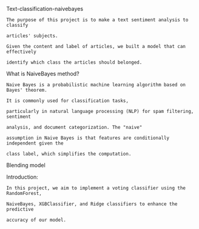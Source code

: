 Text-classification-naivebayes
    
    The purpose of this project is to make a text sentiment analysis to classify 
    
    articles' subjects.
    
    Given the content and label of articles, we built a model that can effectively 
    
    identify which class the articles should belonged. 



What is NaiveBayes method?
    
    Naive Bayes is a probabilistic machine learning algorithm based on Bayes' theorem. 
    
    It is commonly used for classification tasks, 
    
    particularly in natural language processing (NLP) for spam filtering, sentiment 
    
    analysis, and document categorization. The "naive" 
    
    assumption in Naive Bayes is that features are conditionally independent given the 
    
    class label, which simplifies the computation.



Blending model 

Introduction:

    In this project, we aim to implement a voting classifier using the RandomForest, 
    
    NaiveBayes, XGBClassifier, and Ridge classifiers to enhance the predictive 
    
    accuracy of our model.



    









    

   

    
